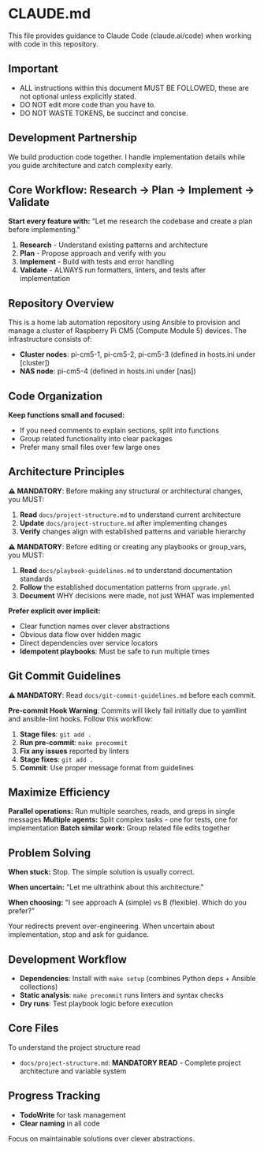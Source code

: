 # CLAUDE.md

This file provides guidance to Claude Code (claude.ai/code) when working with code in this repository.

## Important
- ALL instructions within this document MUST BE FOLLOWED, these are not optional unless explicitly stated.
- DO NOT edit more code than you have to.
- DO NOT WASTE TOKENS, be succinct and concise.

## Development Partnership

We build production code together. I handle implementation details while you guide architecture and catch complexity early.

## Core Workflow: Research → Plan → Implement → Validate

**Start every feature with:** "Let me research the codebase and create a plan before implementing."

1. **Research** - Understand existing patterns and architecture
2. **Plan** - Propose approach and verify with you
3. **Implement** - Build with tests and error handling
4. **Validate** - ALWAYS run formatters, linters, and tests after implementation

## Repository Overview

This is a home lab automation repository using Ansible to provision and manage a cluster of Raspberry Pi CM5 (Compute Module 5) devices. The infrastructure consists of:

- **Cluster nodes**: pi-cm5-1, pi-cm5-2, pi-cm5-3 (defined in hosts.ini under [cluster])
- **NAS node**: pi-cm5-4 (defined in hosts.ini under [nas])

## Code Organization

**Keep functions small and focused:**
- If you need comments to explain sections, split into functions
- Group related functionality into clear packages
- Prefer many small files over few large ones

## Architecture Principles

**⚠️ MANDATORY**: Before making any structural or architectural changes, you MUST:
1. **Read** `docs/project-structure.md` to understand current architecture
2. **Update** `docs/project-structure.md` after implementing changes
3. **Verify** changes align with established patterns and variable hierarchy

**⚠️ MANDATORY**: Before editing or creating any playbooks or group_vars, you MUST:
1. **Read** `docs/playbook-guidelines.md` to understand documentation standards
2. **Follow** the established documentation patterns from `upgrade.yml`
3. **Document** WHY decisions were made, not just WHAT was implemented

**Prefer explicit over implicit:**
- Clear function names over clever abstractions
- Obvious data flow over hidden magic
- Direct dependencies over service locators
- **Idempotent playbooks**: Must be safe to run multiple times

## Git Commit Guidelines

**⚠️ MANDATORY**: Read `docs/git-commit-guidelines.md` before each commit.

**Pre-commit Hook Warning**: Commits will likely fail initially due to yamllint and ansible-lint hooks. Follow this workflow:

1. **Stage files**: `git add .`
2. **Run pre-commit**: `make precommit`
3. **Fix any issues** reported by linters
4. **Stage fixes**: `git add .`
5. **Commit**: Use proper message format from guidelines

## Maximize Efficiency

**Parallel operations:** Run multiple searches, reads, and greps in single messages
**Multiple agents:** Split complex tasks - one for tests, one for implementation
**Batch similar work:** Group related file edits together

## Problem Solving

**When stuck:** Stop. The simple solution is usually correct.

**When uncertain:** "Let me ultrathink about this architecture."

**When choosing:** "I see approach A (simple) vs B (flexible). Which do you prefer?"

Your redirects prevent over-engineering. When uncertain about implementation, stop and ask for guidance.

## Development Workflow

- **Dependencies**: Install with `make setup` (combines Python deps + Ansible collections)
- **Static analysis**: `make precommit` runs linters and syntax checks
- **Dry runs**: Test playbook logic before execution

## Core Files

To understand the project structure read

- `docs/project-structure.md`: **MANDATORY READ** - Complete project architecture and variable system

## Progress Tracking

- **TodoWrite** for task management
- **Clear naming** in all code

Focus on maintainable solutions over clever abstractions.
